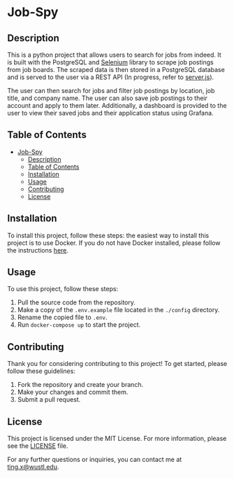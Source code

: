 # Job-Spy

## Description

This is a python project that allows users to search for jobs from indeed. It is built with the PostgreSQL and [Selenium](https://selenium.dev) library to scrape job postings from job boards. The scraped data is then stored in a PostgreSQL database and is served to the user via a REST API (In progress, refer to [server.js](https://raw.githubusercontent.com/TingRubato/EZZY-Job/main/server/server.js)). 

The user can then search for jobs and filter job postings by location, job title, and company name. The user can also save job postings to their account and apply to them later. Additionally, a dashboard is provided to the user to view their saved jobs and their application status using Grafana.


## Table of Contents

- [Job-Spy](#job-spy)
  - [Description](#description)
  - [Table of Contents](#table-of-contents)
  - [Installation](#installation)
  - [Usage](#usage)
  - [Contributing](#contributing)
  - [License](#license)

## Installation

To install this project, follow these steps: the easiest way to install this project is to use Docker. If you do not have Docker installed, please follow the instructions [here](https://docs.docker.com/get-docker/).

## Usage

To use this project, follow these steps:

1. Pull the source code from the repository.
2. Make a copy of the `.env.example` file located in the `./config` directory.
3. Rename the copied file to `.env`.
4. Run `docker-compose up` to start the project.

## Contributing

Thank you for considering contributing to this project! To get started, please follow these guidelines:

1. Fork the repository and create your branch.
2. Make your changes and commit them.
3. Submit a pull request.

## License

This project is licensed under the MIT License. For more information, please see the [LICENSE](/path/to/license) file.

For any further questions or inquiries, you can contact me at ting.x@wustl.edu.